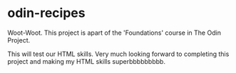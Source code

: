 # odin-recipes

Woot-Woot. This project is apart of the 'Foundations' course in The Odin Project.

This will test our HTML skills. Very much looking forward to completing this project and 
making my HTML skills superbbbbbbbbb.
